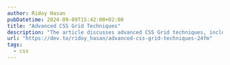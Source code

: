 ```yaml
---
author: Ridoy Hasan
pubDatetime: 2024-09-09T15:42:00+02:00
title: "Advanced CSS Grid Techniques"
description: "The article discusses advanced CSS Grid techniques, including using grid areas for named layouts, auto-placement for automatic item positioning, and the minmax() function to set flexible track sizes. It also covers the differences between auto-fill and auto-fit for responsive grids and how to combine CSS Grid with Flexbox for layout alignment. Practical examples and code snippets guide users through creating dynamic, responsive layouts with ease."
url: "https://dev.to/ridoy_hasan/advanced-css-grid-techniques-24fm"
tags:
  - css
---
```

